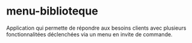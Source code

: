 # menu-biblioteque
Application qui permette de répondre aux besoins clients avec plusieurs fonctionnalitées déclenchées via un menu en invite de commande.
